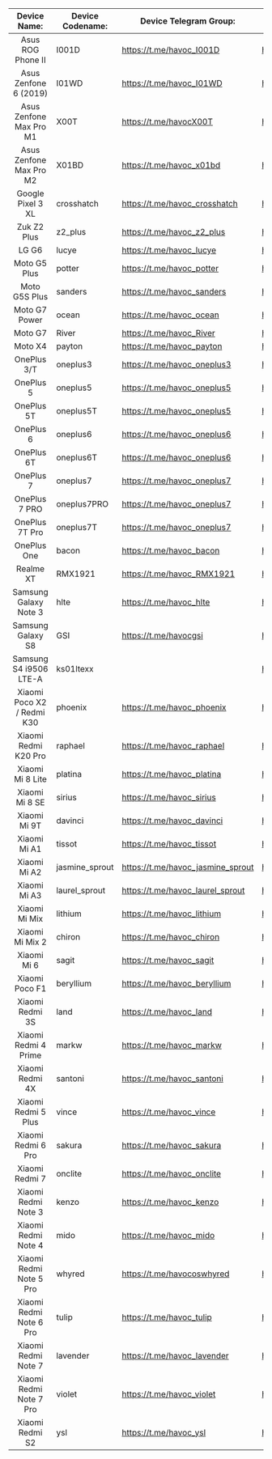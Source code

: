 |                Device Name:              | Device Codename: |      Device Telegram Group:        |          Maintainer:              |
|:----------------------------------------:|------------------|------------------------------------|-----------------------------------|
| Asus ROG Phone II                        | I001D            | https://t.me/havoc_I001D           | https://t.me/ComicoX              |
| Asus Zenfone 6 (2019)                    | I01WD            | https://t.me/havoc_I01WD           | https://t.me/ComicoX              |
| Asus Zenfone Max Pro M1                  | X00T             | https://t.me/havocX00T             | https://t.me/travarilo            |
| Asus Zenfone Max Pro M2                  | X01BD            | https://t.me/havoc_x01bd           | https://t.me/SonalSingh18         |
| Google Pixel 3 XL                        | crosshatch       | https://t.me/havoc_crosshatch      | https://t.me/steveproski          |
| Zuk Z2 Plus                              | z2_plus          | https://t.me/havoc_z2_plus         | https://t.me/nikhilgohil3         |
| LG G6                                    | lucye            | https://t.me/havoc_lucye           | https://t.me/wolfsvk              |
| Moto G5 Plus                             | potter           | https://t.me/havoc_potter          | https://t.me/abhijit1998          |
| Moto G5S Plus                            | sanders          | https://t.me/havoc_sanders         | https://t.me/Ronax                |
| Moto G7 Power                            | ocean            | https://t.me/havoc_ocean           | https://t.me/Dark998              |
| Moto G7                                  | River            | https://t.me/havoc_River           | https://t.me/SyberHexen           |
| Moto X4                                  | payton           | https://t.me/havoc_payton          | https://t.me/SyberHexen           |
| OnePlus 3/T                              | oneplus3         | https://t.me/havoc_oneplus3        | https://t.me/SKULSHADY            |
| OnePlus 5                                | oneplus5         | https://t.me/havoc_oneplus5        | https://t.me/Tilaksid             |
| OnePlus 5T                               | oneplus5T        | https://t.me/havoc_oneplus5        | https://t.me/Tilaksid             |
| OnePlus 6                                | oneplus6         | https://t.me/havoc_oneplus6        | https://t.me/rdjr5                |
| OnePlus 6T                               | oneplus6T        | https://t.me/havoc_oneplus6        | https://t.me/rdjr5                |
| OnePlus 7                                | oneplus7         | https://t.me/havoc_oneplus7        | https://t.me/TheHunter08          |
| OnePlus 7 PRO                            | oneplus7PRO      | https://t.me/havoc_oneplus7        | https://t.me/SKULSHADY            |
| OnePlus 7T Pro                           | oneplus7T        | https://t.me/havoc_oneplus7        | https://t.me/SKULSHADY            |
| OnePlus One                              | bacon            | https://t.me/havoc_bacon           | https://t.me/ClintT1              |
| Realme XT                                | RMX1921          | https://t.me/havoc_RMX1921         | https://t.me/officialpro          |
| Samsung Galaxy Note 3                    | hlte             | https://t.me/havoc_hlte            | https://t.me/Jprimero15           |
| Samsung Galaxy S8                        | GSI              | https://t.me/havocgsi              | https://t.me/xEugW                |
| Samsung S4 i9506 LTE-A                   | ks01ltexx        |                                    | https://t.me/MBA65music           |
| Xiaomi Poco X2 / Redmi K30               | phoenix          | https://t.me/havoc_phoenix         | https://t.me/blacksuan19          |
| Xiaomi Redmi K20 Pro                     | raphael          | https://t.me/havoc_raphael         | https://t.me/nuub1k               |
| Xiaomi Mi 8 Lite                         | platina          | https://t.me/havoc_platina         | https://t.me/riquebarros17        |
| Xiaomi Mi 8 SE                           | sirius           | https://t.me/havoc_sirius          | https://t.me/dimasyudha           |
| Xiaomi Mi 9T                             | davinci          | https://t.me/havoc_davinci         | https://t.me/mountaser_halak      |
| Xiaomi Mi A1                             | tissot           | https://t.me/havoc_tissot          | https://t.me/mountaser_halak      |
| Xiaomi Mi A2                             | jasmine_sprout   | https://t.me/havoc_jasmine_sprout  | https://t.me/SiddharthBharadwaj   |
| Xiaomi Mi A3                             | laurel_sprout    | https://t.me/havoc_laurel_sprout   | https://t.me/prakaship78          |
| Xiaomi Mi Mix                            | lithium          | https://t.me/havoc_lithium         | https://t.me/inkypen              |
| Xiaomi Mi Mix 2                          | chiron           | https://t.me/havoc_chiron          | https://t.me/lightvortex242       |
| Xiaomi Mi 6                              | sagit            | https://t.me/havoc_sagit           | https://t.me/EnderXH              |
| Xiaomi Poco F1                           | beryllium        | https://t.me/havoc_beryllium       | https://t.me/Reignz3              |
| Xiaomi Redmi 3S                          | land             | https://t.me/havoc_land            | https://t.me/Sairam60             |
| Xiaomi Redmi 4 Prime                     | markw            | https://t.me/havoc_markw           | https://t.me/ShihabZzz            |
| Xiaomi Redmi 4X                          | santoni          | https://t.me/havoc_santoni         | https://t.me/beingstargazer       |
| Xiaomi Redmi 5 Plus                      | vince            | https://t.me/havoc_vince           | http://t.me/blacksuan19           |
| Xiaomi Redmi 6 Pro                       | sakura           | https://t.me/havoc_sakura          | https://t.me/mahajant99           |
| Xiaomi Redmi 7                           | onclite          | https://t.me/havoc_onclite         | https://t.me/XtremeQ              |
| Xiaomi Redmi Note 3                      | kenzo            | https://t.me/havoc_kenzo           | https://t.me/Magicxavi            |
| Xiaomi Redmi Note 4                      | mido             | https://t.me/havoc_mido            | https://t.me/Sagarrokade006       |
| Xiaomi Redmi Note 5 Pro                  | whyred           | https://t.me/havocoswhyred         | https://t.me/notallowedontelegram |
| Xiaomi Redmi Note 6 Pro                  | tulip            | https://t.me/havoc_tulip           | https://t.me/akhilmsachu          |
| Xiaomi Redmi Note 7                      | lavender         | https://t.me/havoc_lavender        | http://t.me/xyzuan                |
| Xiaomi Redmi Note 7 Pro                  | violet           | https://t.me/havoc_violet          | https://t.me/athuld               |
| Xiaomi Redmi S2                          | ysl              | https://t.me/havoc_ysl             | https://t.me/mahajant99           |
